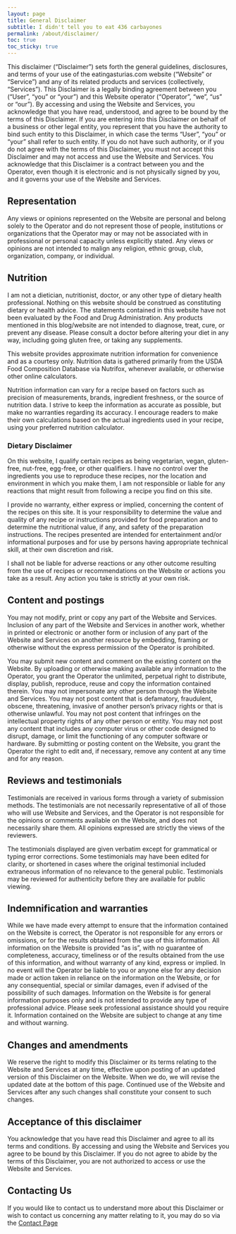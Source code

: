 ```yaml
---
layout: page
title: General Disclaimer
subtitle: I didn't tell you to eat 436 carbayones
permalink: /about/disclaimer/
toc: true
toc_sticky: true
---
```


This disclaimer (“Disclaimer”) sets forth the general guidelines, disclosures, and terms of your use of the eatingasturias.com website (“Website” or “Service”) and any of its related products and services (collectively, “Services”). This Disclaimer is a legally binding agreement between you (“User”, “you” or “your”) and this Website operator (“Operator”, “we”, “us” or “our”). By accessing and using the Website and Services, you acknowledge that you have read, understood, and agree to be bound by the terms of this Disclaimer. If you are entering into this Disclaimer on behalf of a business or other legal entity, you represent that you have the authority to bind such entity to this Disclaimer, in which case the terms “User”, “you” or “your” shall refer to such entity. If you do not have such authority, or if you do not agree with the terms of this Disclaimer, you must not accept this Disclaimer and may not access and use the Website and Services. You acknowledge that this Disclaimer is a contract between you and the Operator, even though it is electronic and is not physically signed by you, and it governs your use of the Website and Services.

## Representation

Any views or opinions represented on the Website are personal and belong solely to the Operator and do not represent those of people, institutions or organizations that the Operator may or may not be associated with in professional or personal capacity unless explicitly stated. Any views or opinions are not intended to malign any religion, ethnic group, club, organization, company, or individual.

## Nutrition

I am not a dietician, nutritionist, doctor, or any other type of dietary health professional. Nothing on this website should be construed as constituting dietary or health advice. The statements contained in this website have not been evaluated by the Food and Drug Administration. Any products mentioned in this blog/website are not intended to diagnose, treat, cure, or prevent any disease. Please consult a doctor before altering your diet in any way, including going gluten free, or taking any supplements.

This website provides approximate nutrition information for convenience and as a courtesy only. Nutrition data is gathered primarily from the USDA Food Composition Database via Nutrifox, whenever available, or otherwise other online calculators.

Nutrition information can vary for a recipe based on factors such as precision of measurements, brands, ingredient freshness, or the source of nutrition data. I strive to keep the information as accurate as possible, but make no warranties regarding its accuracy. I encourage readers to make their own calculations based on the actual ingredients used in your recipe, using your preferred nutrition calculator.

### Dietary Disclaimer

On this website, I qualify certain recipes as being vegetarian, vegan, gluten-free, nut-free, egg-free, or other qualifiers. I have no control over the ingredients you use to reproduce these recipes, nor the location and environment in which you make them, I am not responsible or liable for any reactions that might result from following a recipe you find on this site.

I provide no warranty, either express or implied, concerning the content of the recipes on this site. It is your responsibility to determine the value and quality of any recipe or instructions provided for food preparation and to determine the nutritional value, if any, and safety of the preparation instructions. The recipes presented are intended for entertainment and/or informational purposes and for use by persons having appropriate technical skill, at their own discretion and risk.

I shall not be liable for adverse reactions or any other outcome resulting from the use of recipes or recommendations on the Website or actions you take as a result. Any action you take is strictly at your own risk.

## Content and postings

You may not modify, print or copy any part of the Website and Services. Inclusion of any part of the Website and Services in another work, whether in printed or electronic or another form or inclusion of any part of the Website and Services on another resource by embedding, framing or otherwise without the express permission of the Operator is prohibited.

You may submit new content and comment on the existing content on the Website. By uploading or otherwise making available any information to the Operator, you grant the Operator the unlimited, perpetual right to distribute, display, publish, reproduce, reuse and copy the information contained therein. You may not impersonate any other person through the Website and Services. You may not post content that is defamatory, fraudulent, obscene, threatening, invasive of another person’s privacy rights or that is otherwise unlawful. You may not post content that infringes on the intellectual property rights of any other person or entity. You may not post any content that includes any computer virus or other code designed to disrupt, damage, or limit the functioning of any computer software or hardware. By submitting or posting content on the Website, you grant the Operator the right to edit and, if necessary, remove any content at any time and for any reason.

## Reviews and testimonials

Testimonials are received in various forms through a variety of submission methods. The testimonials are not necessarily representative of all of those who will use Website and Services, and the Operator is not responsible for the opinions or comments available on the Website, and does not necessarily share them. All opinions expressed are strictly the views of the reviewers.

The testimonials displayed are given verbatim except for grammatical or typing error corrections. Some testimonials may have been edited for clarity, or shortened in cases where the original testimonial included extraneous information of no relevance to the general public. Testimonials may be reviewed for authenticity before they are available for public viewing.

## Indemnification and warranties

While we have made every attempt to ensure that the information contained on the Website is correct, the Operator is not responsible for any errors or omissions, or for the results obtained from the use of this information. All information on the Website is provided “as is”, with no guarantee of completeness, accuracy, timeliness or of the results obtained from the use of this information, and without warranty of any kind, express or implied. In no event will the Operator be liable to you or anyone else for any decision made or action taken in reliance on the information on the Website, or for any consequential, special or similar damages, even if advised of the possibility of such damages. Information on the Website is for general information purposes only and is not intended to provide any type of professional advice. Please seek professional assistance should you require it. Information contained on the Website are subject to change at any time and without warning.

## Changes and amendments

We reserve the right to modify this Disclaimer or its terms relating to the Website and Services at any time, effective upon posting of an updated version of this Disclaimer on the Website. When we do, we will revise the updated date at the bottom of this page. Continued use of the Website and Services after any such changes shall constitute your consent to such changes.

## Acceptance of this disclaimer

You acknowledge that you have read this Disclaimer and agree to all its terms and conditions. By accessing and using the Website and Services you agree to be bound by this Disclaimer. If you do not agree to abide by the terms of this Disclaimer, you are not authorized to access or use the Website and Services.

## Contacting Us

If you would like to contact us to understand more about this Disclaimer or wish to contact us concerning any matter relating to it, you may do so via the [Contact Page](https://eatingasturias.com/wiki/Special:Contact "Special:Contact")